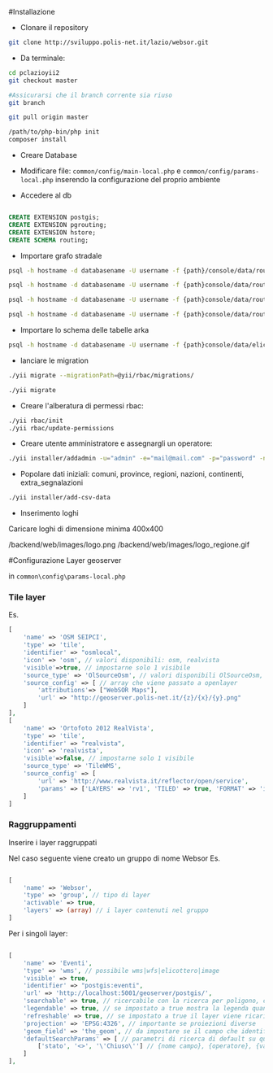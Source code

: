 #Installazione

- Clonare il repository

```bash
git clone http://sviluppo.polis-net.it/lazio/websor.git
```

- Da terminale:

```bash
cd pclazioyii2
git checkout master

#Assicurarsi che il branch corrente sia riuso
git branch

git pull origin master

/path/to/php-bin/php init
composer install
```

- Creare Database
- Modificare file: `common/config/main-local.php` e `common/config/params-local.php` inserendo la configurazione del proprio ambiente

- Accedere al db

```sql

CREATE EXTENSION postgis;
CREATE EXTENSION pgrouting;
CREATE EXTENSION hstore;
CREATE SCHEMA routing;

```

- Importare grafo stradale

```bash
psql -h hostname -d databasename -U username -f {path}/console/data/routing/routing_schema.sql

psql -h hostname -d databasename -U username -f {path}console/data/routing/routing_vertices.sql

psql -h hostname -d databasename -U username -f {path}console/data/routing/routing_pos.sql

psql -h hostname -d databasename -U username -f {path}console/data/routing/routing_other.sql
```

- Importare lo schema delle tabelle arka

```bash
psql -h hostname -d databasename -U username -f {path}console/data/elicotteri/arka_tables.sql
```

- lanciare le migration

```bash
./yii migrate --migrationPath=@yii/rbac/migrations/

./yii migrate
```

- Creare l'alberatura di permessi rbac:

```bash
./yii rbac/init
./yii rbac/update-permissions
```

- Creare utente amministratore e assegnargli un operatore:

```bash
./yii installer/addadmin -u="admin" -e="mail@mail.com" -p="password" -no="Nome" -co="Cognome" -opr="Dirigente" -mo="MATRICOLA" -ro="Admin" -wo="1"
```

- Popolare dati iniziali: comuni, province, regioni, nazioni, continenti, extra_segnalazioni

```bash
./yii installer/add-csv-data
```

- Inserimento loghi

Caricare loghi di dimensione minima 400x400

/backend/web/images/logo.png
/backend/web/images/logo_regione.gif

#Configurazione Layer geoserver

in `common\config\params-local.php`

### Tile layer

Es.

```php
[
    'name' => 'OSM SEIPCI',
    'type' => 'tile',
    'identifier' => "osmlocal",
    'icon' => 'osm', // valori disponibili: osm, realvista
    'visible'=>true, // impostarne solo 1 visibile
    'source_type' => 'OlSourceOsm', // valori disponibili OlSourceOsm, TileWMS
    'source_config' => [ // array che viene passato a openlayer
        'attributions'=> ["WebSOR Maps"],
        'url' => "http://geoserver.polis-net.it/{z}/{x}/{y}.png"
    ]
],
[
    'name' => 'Ortofoto 2012 RealVista',
    'type' => 'tile',
    'identifier' => "realvista",
    'icon' => 'realvista',
    'visible'=>false, // impostarne solo 1 visibile
    'source_type' => 'TileWMS',
    'source_config' => [
        'url' => 'http://www.realvista.it/reflector/open/service',
        'params' => ['LAYERS' => 'rv1', 'TILED' => true, 'FORMAT' => 'image/jpeg']
    ]
]
```

### Raggruppamenti

Inserire i layer raggruppati

Nel caso seguente viene creato un gruppo di nome Websor
Es.

```php

[
    'name' => 'Websor',
    'type' => 'group', // tipo di layer
    'activable' => true,
    'layers' => (array) // i layer contenuti nel gruppo
]

```

Per i singoli layer:

```php

[
    'name' => 'Eventi',
    'type' => 'wms', // possibile wms|wfs|elicottero|image
    'visible' => true,
    'identifier' => "postgis:eventi",
    'url' => 'http://localhost:5001/geoserver/postgis/',
    'searchable' => true, // ricercabile con la ricerca per poligono, cerchio e punto
    'legendable' => true, // se impostato a true mostra la legenda quando il layer è attivo
    'refreshable' => true, // se impostato a true il layer viene ricaricato ogni 30 secondi (se attivo)
    'projection' => 'EPSG:4326', // importante se proiezioni diverse
    'geom_field' => 'the_geom', // da impostare se il campo che identifica la geometria nel layer è diverso da geom (case sensitive)
    'defaultSearchParams' => [ // parametri di ricerca di default su query CQL
        ['stato', '<>', '\'Chiuso\''] // {nome campo}, {operatore}, {valore}
    ]
],

```

